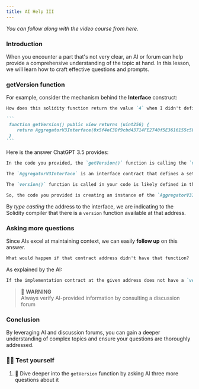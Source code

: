```yaml
---
title: AI Help III
---
```


_You can follow along with the video course from here._

### Introduction

When you encounter a part that's not very clear, an AI or forum can help provide a comprehensive understanding of the topic at hand. In this lesson, we will learn how to craft effective questions and prompts.

### getVersion function

For example, consider the mechanism behind the **Interface** construct:

````markdown
How does this solidity function return the value `4` when I didn't define any logic in AggregatorV3Interface?

```
 function getVersion() public view returns (uint256) {
    return AggregatorV3Interface(0x5f4eC3Df9cbd43714FE2740f5E3616155c5b8419).version();
 }
```
````

Here is the answer ChatGPT 3.5 provides:

```markdown
In the code you provided, the `getVersion()` function is calling the `version()` function of an instance of the `AggregatorV3Interface` contract. It appears that the contract address `0x694AA1769357215DE4FACO81bf1E309aDC325306` is being used to create an instance of the `AggregatorV3Interface`.

The `AggregatorV3Interface` is an interface contract that defines a set of functions that must be implemented by another contract. It serves as a way to interact with the contract at the given address by providing a common interface.

The `version()` function is called in your code is likely defined in the actual contract that implements the `AggregatorV3Interface`. This implementation contract is deployed at the specified address and is expected to have a `version()` function that returns a `uint256` value.

So, the code you provided is creating an instance of the `AggregatorV3Interface` contract at the given address and then calling its `version()` function to retrieve a `uint256` value. If the implementation contract at that address has a `version()` function that returns `4`, then the `getVersion()` function will return `4` as well.
```

By _type casting_ the address to the interface, we are indicating to the Solidity compiler that there is a `version` function available at that address.

### Asking more questions

Since AIs excel at maintaining context, we can easily **follow up** on this answer.

```markdown
What would happen if that contract address didn't have that function?
```

As explained by the AI:

```markdown
If the implementation contract at the given address does not have a `version()` function or if it has a different function signature, calling `version()` on that contract will result in a compilation error or a runtime error.
```

> 🚧 **WARNING** <br>
> Always verify AI-provided information by consulting a discussion forum

### Conclusion

By leveraging AI and discussion forums, you can gain a deeper understanding of complex topics and ensure your questions are thoroughly addressed.

### 🧑‍💻 Test yourself

1. 📕 Dive deeper into the `getVersion` function by asking AI three more questions about it
